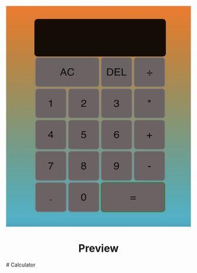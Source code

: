 <div align="center">
  <img width="600" height="600" src="https://github.com/NailBrain13/Calculator/blob/main/%20preview.png">
  <h1>Preview</h1>
</div>
# Calculator

